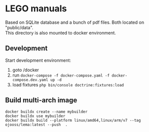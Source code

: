 # LEGO manuals
Based on SQLite database and a bunch of pdf files. Both located on "public/data".\
This directory is also mounted to docker environment.

## Development
Start development environment:
1) goto /docker
2) run `docker-compose -f docker-compose.yaml -f docker-compose.dev.yaml up -d`
3) load fixtures `php bin/console doctrine:fixtures:load`

## Build multi-arch image
    docker buildx create --name mybuilder
    docker buildx use mybuilder
    docker buildx build --platform linux/amd64,linux/arm/v7 --tag ojooss/lema:latest --push  .

